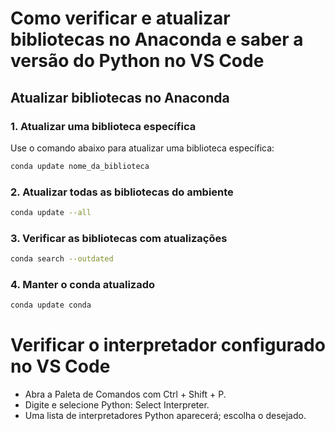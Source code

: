 # Como verificar e atualizar bibliotecas no Anaconda e saber a versão do Python no VS Code

## **Atualizar bibliotecas no Anaconda**

### 1. Atualizar uma biblioteca específica
Use o comando abaixo para atualizar uma biblioteca específica:  
```bash
conda update nome_da_biblioteca
```

### 2. Atualizar todas as bibliotecas do ambiente

```bash
conda update --all
```

### 3. Verificar as bibliotecas com atualizações

```bash
conda search --outdated
```
### 4. Manter o conda atualizado

```bash
conda update conda
```

# Verificar o interpretador configurado no VS Code

- Abra a Paleta de Comandos com Ctrl + Shift + P.
- Digite e selecione Python: Select Interpreter.
- Uma lista de interpretadores Python aparecerá; escolha o desejado.
